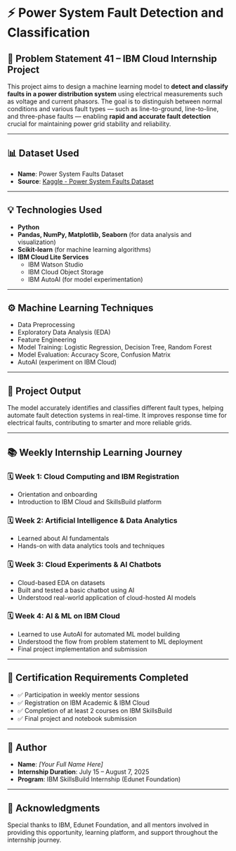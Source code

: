 # ⚡ Power System Fault Detection and Classification

## 🧠 Problem Statement 41 – IBM Cloud Internship Project

This project aims to design a machine learning model to **detect and classify faults in a power distribution system** using electrical measurements such as voltage and current phasors. The goal is to distinguish between normal conditions and various fault types — such as line-to-ground, line-to-line, and three-phase faults — enabling **rapid and accurate fault detection** crucial for maintaining power grid stability and reliability.

---

## 📊 Dataset Used

- **Name**: Power System Faults Dataset  
- **Source**: [Kaggle - Power System Faults Dataset](https://www.kaggle.com/datasets/ziya07/power-system-faults-dataset)

---

## 💡 Technologies Used

- **Python**
- **Pandas, NumPy, Matplotlib, Seaborn** (for data analysis and visualization)
- **Scikit-learn** (for machine learning algorithms)
- **IBM Cloud Lite Services**
  - IBM Watson Studio
  - IBM Cloud Object Storage
  - IBM AutoAI (for model experimentation)

---

## ⚙️ Machine Learning Techniques

- Data Preprocessing
- Exploratory Data Analysis (EDA)
- Feature Engineering
- Model Training: Logistic Regression, Decision Tree, Random Forest
- Model Evaluation: Accuracy Score, Confusion Matrix
- AutoAI (experiment on IBM Cloud)

---

## 🧪 Project Output

The model accurately identifies and classifies different fault types, helping automate fault detection systems in real-time. It improves response time for electrical faults, contributing to smarter and more reliable grids.

---

## 📚 Weekly Internship Learning Journey

### 🗓️ Week 1: Cloud Computing and IBM Registration
- Orientation and onboarding
- Introduction to IBM Cloud and SkillsBuild platform

### 🗓️ Week 2: Artificial Intelligence & Data Analytics
- Learned about AI fundamentals
- Hands-on with data analytics tools and techniques

### 🗓️ Week 3: Cloud Experiments & AI Chatbots
- Cloud-based EDA on datasets
- Built and tested a basic chatbot using AI
- Understood real-world application of cloud-hosted AI models

### 🗓️ Week 4: AI & ML on IBM Cloud
- Learned to use AutoAI for automated ML model building
- Understood the flow from problem statement to ML deployment
- Final project implementation and submission

---

## 🧾 Certification Requirements Completed

- ✅ Participation in weekly mentor sessions  
- ✅ Registration on IBM Academic & IBM Cloud  
- ✅ Completion of at least 2 courses on IBM SkillsBuild  
- ✅ Final project and notebook submission  

---

## 👤 Author

- **Name**: *[Your Full Name Here]*
- **Internship Duration**: July 15 – August 7, 2025  
- **Program**: IBM SkillsBuild Internship (Edunet Foundation)

---

## 📌 Acknowledgments

Special thanks to IBM, Edunet Foundation, and all mentors involved in providing this opportunity, learning platform, and support throughout the internship journey.

